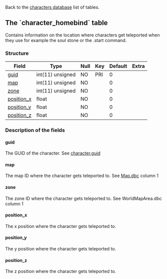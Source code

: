 Back to the [characters database](charactersdb_struct) list of tables.

The \`character\_homebind\` table
---------------------------------

Contains information on the location where characters get teleported when they use for example the soul stone or the .start command.

### Structure

| **Field**                                    | **Type**         | **Null** | **Key** | **Default** | **Extra** |
|----------------------------------------------|------------------|----------|---------|-------------|-----------|
| [guid](Character_homebind#guid)              | int(11) unsigned | NO       | PRI     | 0           |           |
| [map](Character_homebind#map)                | int(11) unsigned | NO       |         | 0           |           |
| [zone](Character_homebind#zone)              | int(11) unsigned | NO       |         | 0           |           |
| [position\_x](Character_homebind#position_x) | float            | NO       |         | 0           |           |
| [position\_y](Character_homebind#position_y) | float            | NO       |         | 0           |           |
| [position\_z](Character_homebind#position_z) | float            | NO       |         | 0           |           |

### Description of the fields

#### guid

The GUID of the character. See [character.guid](character#guid)

#### map

The map ID where the character gets teleported to. See [Map.dbc](Map.dbc) column 1

#### zone

The zone ID where the character gets teleported to. See WorldMapArea.dbc column 1

#### position\_x

The x position where the character gets teleported to.

#### position\_y

The y position where the character gets teleported to.

#### position\_z

The z position where the character gets teleported to.

